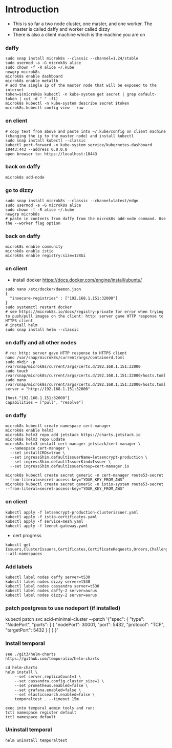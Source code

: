 # Introduction
 - This is so far a two node cluster, one master, and one worker. The master is called daffy and worker called dizzy
 - There is also a client machine which is the machine you are on
### daffy
```
sudo snap install microk8s --classic --channel=1.24/stable
sudo usermod -a -G microk8s alice
sudo chown -f -R alice ~/.kube
newgrp microk8s
microk8s enable dashboard
microk8s enable metallb
# add the single ip of the master node that will be exposed to the internet
token=$(microk8s kubectl -n kube-system get secret | grep default-token | cut -d " " -f1)
microk8s kubectl -n kube-system describe secret $token
microk8s.kubectl config view --raw
```
### on client
```
# copy text from above and paste into ~/.kube/config on client machine (changing the ip to the master node) and install kubectl
sudo snap install kubectl --classic
kubectl port-forward -n kube-system service/kubernetes-dashboard 10443:443 --address 0.0.0.0
open browser to: https://localhost:10443

```

### back on daffy
```
microk8s add-node
```

### go to dizzy
```
sudo snap install microk8s --classic --channel=latest/edge
sudo usermod -a -G microk8s alice
sudo chown -f -R alice ~/.kube
newgrp microk8s
# paste in contents from daffy from the microk8s add-node command. Use the --worker flag option
```

### back on daffy
```
microk8s enable community
microk8s enable istio
microk8s enable registry:size=128Gi
```

### on client
- install docker https://docs.docker.com/engine/install/ubuntu/
```
sudo nano /etc/docker/daemon.json
{
  "insecure-registries" : ["192.168.1.151:32000"]
}
sudo systemctl restart docker
# see https://microk8s.io/docs/registry-private for error when trying to push/pull images on the client: http: server gave HTTP response to HTTPS client
# install helm
sudo snap install helm --classic
```

### on daffy and all other nodes
```
# re: http: server gave HTTP response to HTTPS client
nano /var/snap/microk8s/current/args/containerd.toml
sudo mkdir -p /var/snap/microk8s/current/args/certs.d/192.168.1.151:32000
sudo touch /var/snap/microk8s/current/args/certs.d/192.168.1.151:32000/hosts.toml
sudo nano /var/snap/microk8s/current/args/certs.d/192.168.1.151:32000/hosts.toml
server = "http://192.168.1.151:32000"

[host."192.168.1.151:32000"]
capabilities = ["pull", "resolve"]
```

### on daffy 
```
microk8s kubectl create namespace cert-manager
microk8s enable helm3
microk8s helm3 repo add jetstack https://charts.jetstack.io
microk8s helm3 repo update
microk8s helm3 install cert-manager jetstack/cert-manager \
  --namespace cert-manager \
  --set installCRDs=true \
  --set ingressShim.defaultIssuerName=letsencrypt-production \
  --set ingressShim.defaultIssuerKind=Issuer \
  --set ingressShim.defaultIssuerGroup=cert-manager.io

microk8s kubectl create secret generic -n cert-manager route53-secret --from-literal=secret-access-key="YOUR_KEY_FROM_AWS"
microk8s kubectl create secret generic -n istio-system route53-secret --from-literal=secret-access-key="YOUR_KEY_FROM_AWS"
```

### on client
```
kubectl apply -f letsencrypt-production-clusterissuer.yaml
kubectl apply -f istio-certificates.yaml
kubectl apply -f service-mesh.yaml
kubectl apply -f leenet-gateway.yaml
```
- cert progress
```
kubectl get Issuers,ClusterIssuers,Certificates,CertificateRequests,Orders,Challenges --all-namespaces

```

### Add labels
```
kubectl label nodes daffy server=t530
kubectl label nodes dizzy server=t530
kubectl label nodes cassandra server=t530
kubectl label nodes daffy-2 server=aurus
kubectl label nodes dizzy-2 server=aurus
```

### patch postgress to use nodeport (if installed)
kubectl patch svc acid-minimal-cluster --patch '{"spec": { "type": "NodePort", "ports": [ { "nodePort": 30001, "port": 5432, "protocol": "TCP", "targetPort": 5432 } ] } }'

### Install temporal
```
see ./git3/helm-charts
https://github.com/temporalio/helm-charts

cd helm-charts
helm install \
    --set server.replicaCount=1 \
    --set cassandra.config.cluster_size=1 \
    --set prometheus.enabled=false \
    --set grafana.enabled=false \
    --set elasticsearch.enabled=false \
    temporaltest . --timeout 15m

exec into temporal admin tools and run:
tctl namespace register default
tctl namespace default
```

### Uninstall temporal
```
helm uninstall temporaltest
```
